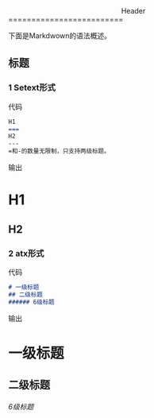 <center> Header</center> 
=========================

下面是Markdwown的语法概述。  
## 标题  
### 1 Setext形式  
代码  
```markdown
H1
===
H2
---
=和-的数量无限制，只支持两级标题。
```  
输出  

H1
===
H2
---
### 2 atx形式  
代码  
```markdown  
# 一级标题
## 二级标题
###### 6级标题
```  
输出  
# 一级标题  
## 二级标题  
###### 6级标题  
